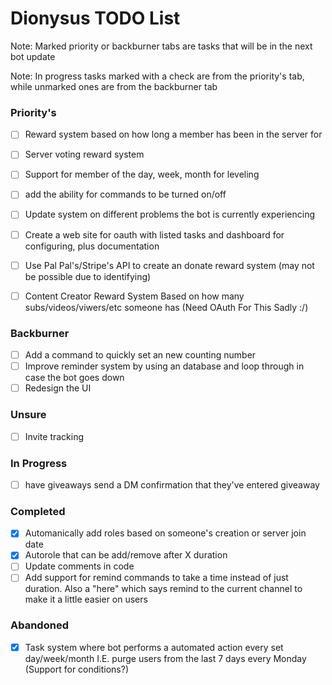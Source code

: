 # Dionysus TODO List

Note: Marked priority or backburner tabs are tasks that will be in the next bot update

Note: In progress tasks marked with a check are from the priority's tab, while unmarked ones are from the backburner tab

### Priority's
- [ ] Reward system based on how long a member has been in the server for
- [ ] Server voting reward system
- [ ] Support for member of the day, week, month for leveling
- [ ] add the ability for commands to be turned on/off
- [ ] Update system on different problems the bot is currently experiencing
- [ ] Create a web site for oauth with listed tasks and dashboard for configuring, plus documentation
- [ ] Use Pal Pal's/Stripe's API to create an donate reward system (may not be possible due to identifying)
- [ ] Content Creator Reward System Based on how many subs/videos/viwers/etc someone has (Need OAuth For This Sadly :/)


### Backburner
- [ ] Add a command to quickly set an new counting number
- [ ] Improve reminder system by using an database and loop through in case the bot goes down
- [ ] Redesign the UI

### Unsure
- [ ] Invite tracking

### In Progress
- [ ] have giveaways send a DM confirmation that they've entered giveaway


### Completed
- [x] Automanically add roles based on someone's creation or server join date
- [x] Autorole that can be add/remove after X duration
- [ ] Update comments in code
- [ ] Add support for remind commands to take a time instead of just duration. Also a "here" which says remind to the current channel to make it a little easier on users

### Abandoned
- [x] Task system where bot performs a automated action every set day/week/month I.E. purge users from the last 7 days every Monday (Support for conditions?)
